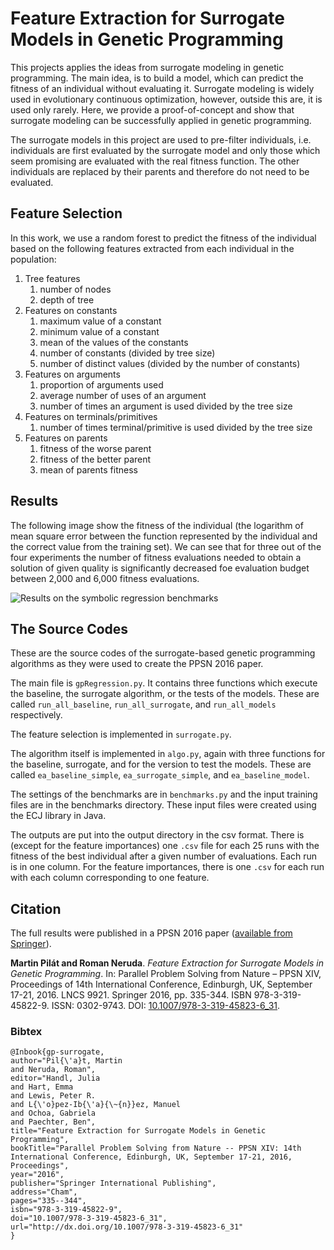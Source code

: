 # Feature Extraction for Surrogate Models in Genetic Programming

This projects applies the ideas from surrogate modeling in genetic programming. The main idea, is to build a model, which can predict the fitness of an individual without evaluating it. Surrogate modeling is widely used in evolutionary continuous optimization, however, outside this are, it is used only rarely. Here, we provide a proof-of-concept and show that surrogate modeling can be successfully applied in genetic programming.

The surrogate models in this project are used to pre-filter individuals, i.e. individuals are first evaluated by the surrogate model and only those which seem promising are evaluated with the real fitness function. The other individuals are replaced by their parents and therefore do not need to be evaluated.

## Feature Selection

In this work, we use a random forest to predict the fitness of the individual based on the following features extracted from each individual in the population:

1. Tree features 
    1. number of nodes
    2. depth of tree
2. Features on constants 
	1. maximum value of a constant
	2. minimum value of a constant
	3. mean of the values of the constants
	4. number of constants (divided by tree size)
	5. number of distinct values (divided by the number of constants)
3. Features on arguments
	1. proportion of arguments used
	2. average number of uses of an argument
	2. number of times an argument is used divided by the tree size
4. Features on terminals/primitives
	1. number of times terminal/primitive is used divided by the tree size
5. Features on parents
	1. fitness of the worse parent
	2. fitness of the better parent
	3. mean of parents fitness

## Results

The following image show the fitness of the individual (the logarithm of mean square error between the function represented by the individual and the correct value from the training set). We can see that for three out of the four experiments the number of fitness evaluations needed to obtain a solution of given quality is significantly decreased foe evaluation budget between 2,000 and 6,000 fitness evaluations.

![Results on the symbolic regression benchmarks](https://martinpilat.com/media/research/images/PPSN2016results.png)

## The Source Codes

These are the source codes of the surrogate-based genetic programming algorithms as they were used to create the PPSN 2016 paper.

The main file is `gpRegression.py`. It contains three functions which execute the baseline, the surrogate algorithm, or the tests of the models. These are called `run_all_baseline`, `run_all_surrogate`, and `run_all_models` respectively.

The feature selection is implemented in `surrogate.py`.

The algorithm itself is implemented in `algo.py`, again with three functions for the baseline, surrogate, and for the version to test the models. These are called `ea_baseline_simple`, `ea_surrogate_simple`, and `ea_baseline_model`.

The settings of the benchmarks are in `benchmarks.py` and the input training files are in the benchmarks directory. These input files were created using the ECJ library in Java.

The outputs are put into the output directory in the csv format. There is (except for the feature importances) one `.csv` file for each 25 runs with the fitness of the best individual after a given number of evaluations. Each run is in one column. For the feature importances, there is one `.csv` for each run with each column corresponding to one feature.

## Citation

The full results were published in a PPSN 2016 paper ([available from Springer][springer]).

__Martin Pilát and Roman Neruda__. _Feature Extraction for Surrogate Models in Genetic Programming_. In: Parallel Problem Solving from Nature – PPSN XIV, Proceedings of 14th International Conference, Edinburgh, UK, September 17-21, 2016. LNCS 9921. Springer 2016, pp. 335-344. ISBN 978-3-319-45822-9. ISSN: 0302-9743. DOI: [10.1007/978-3-319-45823-6_31][doi].

### Bibtex

	@Inbook{gp-surrogate,
	author="Pil{\'a}t, Martin
	and Neruda, Roman",
	editor="Handl, Julia
	and Hart, Emma
	and Lewis, Peter R.
	and L{\'o}pez-Ib{\'a}{\~{n}}ez, Manuel
	and Ochoa, Gabriela
	and Paechter, Ben",
	title="Feature Extraction for Surrogate Models in Genetic Programming",
	bookTitle="Parallel Problem Solving from Nature -- PPSN XIV: 14th International Conference, Edinburgh, UK, September 17-21, 2016, Proceedings",
	year="2016",
	publisher="Springer International Publishing",
	address="Cham",
	pages="335--344",
	isbn="978-3-319-45822-9",
	doi="10.1007/978-3-319-45823-6_31",
	url="http://dx.doi.org/10.1007/978-3-319-45823-6_31"
	}

  [springer]: http://link.springer.com/chapter/10.1007/978-3-319-45823-6_31
  [doi]: http://dx.doi.org/10.1007/978-3-319-45823-6_31